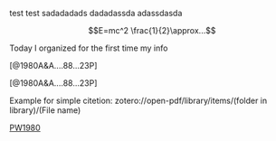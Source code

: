 test test
sadadadads
dadadassda
adassdasda

$$E=mc^2 \frac{1}{2}\approx...$$

Today I organized for the first time my info

[@1980A&A....88...23P]

[@1980A&A....88...23P]

Example for simple citetion:
zotero://open-pdf/library/items/(folder in library)/(File name)

[PW1980](zotero://open-pdf/library/items/I5NWN2Z4/PW_potential.pdf)
